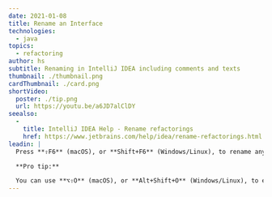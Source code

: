 ```yaml
---
date: 2021-01-08
title: Rename an Interface
technologies:
  - java
topics:
  - refactoring
author: hs
subtitle: Renaming in IntelliJ IDEA including comments and texts
thumbnail: ./thumbnail.png
cardThumbnail: ./card.png
shortVideo:
  poster: ./tip.png
  url: https://youtu.be/a6JD7alClDY
seealso:
  - 
    title: IntelliJ IDEA Help - Rename refactorings
    href: https://www.jetbrains.com/help/idea/rename-refactorings.html
leadin: |
  Press **⇧F6** (macOS), or **Shift+F6** (Windows/Linux), to rename anything in IntelliJ IDEA, including interfaces. Everything that uses that interface will also be renamed.

  **Pro tip:**

  You can use **⌥⇧O** (macOS), or **Alt+Shift+O** (Windows/Linux), to expand the inlay hints to also consider Comments and Text.
---
```


